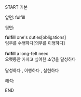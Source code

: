 START
기본

앞면:
fulfill


뒷면:
<div><b>fulfill</b> one's duties[obligations] </div><div>임무를 수행하다[의무를 이행하다]<br><br><div><b>fulfill</b> a long-felt need </div><div>오랫동안 가지고 싶어한 소망을 달성하다<br><br>달성하다 , 이행하다 , 실현하다</div></div>


해석:

END
